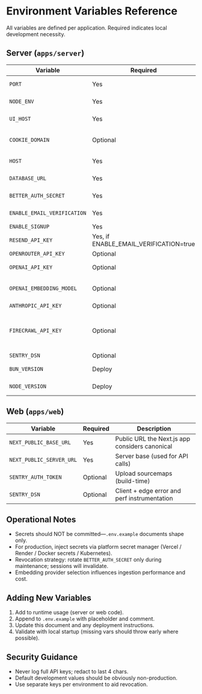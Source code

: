 # Environment Variables Reference

All variables are defined per application. Required indicates local development necessity.

## Server (`apps/server`)

| Variable                    | Required                               | Description                                                                                                           |
| --------------------------- | -------------------------------------- | --------------------------------------------------------------------------------------------------------------------- |
| `PORT`                      | Yes                                    | API listen port (default 3030)                                                                                        |
| `NODE_ENV`                  | Yes                                    | Environment mode (development/production)                                                                             |
| `UI_HOST`                   | Yes                                    | Origin of the web UI for CORS + redirects                                                                             |
| `COOKIE_DOMAIN`             | Optional                               | Cookie domain (set when using multi-subdomain in dev/prod)                                                            |
| `HOST`                      | Yes                                    | Public base URL of server (used in links/emails)                                                                      |
| `DATABASE_URL`              | Yes                                    | Postgres connection string                                                                                            |
| `BETTER_AUTH_SECRET`        | Yes                                    | Secret for session / token signing                                                                                    |
| `ENABLE_EMAIL_VERIFICATION` | Yes                                    | Toggle email verification flow                                                                                        |
| `ENABLE_SIGNUP`             | Yes                                    | Gate public signups                                                                                                   |
| `RESEND_API_KEY`            | Yes, if ENABLE_EMAIL_VERIFICATION=true | Resend email provider API key                                                                                         |
| `OPENROUTER_API_KEY`        | Optional                               | OpenRouter LLM access                                                                                                 |
| `OPENAI_API_KEY`            | Optional                               | OpenAI model + embeddings                                                                                             |
| `OPENAI_EMBEDDING_MODEL`    | Optional                               | Embedding model id (default: text-embedding-3-small)                                                                  |
| `ANTHROPIC_API_KEY`         | Optional                               | Anthropic models                                                                                                      |
| `FIRECRAWL_API_KEY`         | Optional                               | Firecrawl API key for web search and content extraction (see [Self-Hosting Guide](self-hosting.md) for setup options) |
| `SENTRY_DSN`                | Optional                               | Error monitoring (server)                                                                                             |
| `BUN_VERSION`               | Deploy                                 | Pin Bun version in some platforms                                                                                     |
| `NODE_VERSION`              | Deploy                                 | Fallback node version for build layers                                                                                |

## Web (`apps/web`)

| Variable                 | Required | Description                                    |
| ------------------------ | -------- | ---------------------------------------------- |
| `NEXT_PUBLIC_BASE_URL`   | Yes      | Public URL the Next.js app considers canonical |
| `NEXT_PUBLIC_SERVER_URL` | Yes      | Server base (used for API calls)               |
| `SENTRY_AUTH_TOKEN`      | Optional | Upload sourcemaps (build-time)                 |
| `SENTRY_DSN`             | Optional | Client + edge error and perf instrumentation   |

## Operational Notes

- Secrets should NOT be committed—`.env.example` documents shape only.
- For production, inject secrets via platform secret manager (Vercel / Render / Docker secrets / Kubernetes).
- Revocation strategy: rotate `BETTER_AUTH_SECRET` only during maintenance; sessions will invalidate.
- Embedding provider selection influences ingestion performance and cost.

## Adding New Variables

1. Add to runtime usage (server or web code).
2. Append to `.env.example` with placeholder and comment.
3. Update this document and any deployment instructions.
4. Validate with local startup (missing vars should throw early where possible).

## Security Guidance

- Never log full API keys; redact to last 4 chars.
- Default development values should be obviously non-production.
- Use separate keys per environment to aid revocation.
